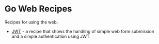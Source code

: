 # Go Web Recipes

Recipes for using the web.

* [JWT](jwt) - a recipe that shows the handling of simple web form submission and a simple authentication using JWT.
